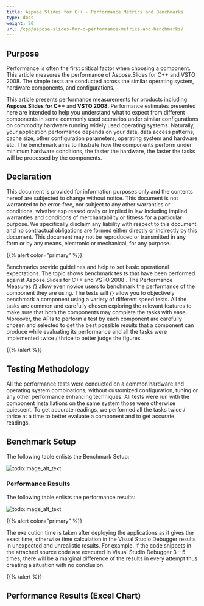 ```yaml
---
title: Aspose.Slides for C++ - Performance Metrics and Benchmarks
type: docs
weight: 20
url: /cpp/aspose-slides-for-c-performance-metrics-and-benchmarks/
---
```


## **Purpose**
Performance is often the first critical factor when choosing a component. This article measures the performance of Aspose.Slides for C++ and VSTO 2008. The simple tests are conducted across the similar operating system, hardware components, and configurations. 


This article presents performance measurements for products including **Aspose.Slides for C++** and **VSTO 2008**. Performance estimates presented here are intended to help you understand what to expect from different components in some commonly used scenarios under similar configurations on commodity hardware running widely used operating systems. Naturally, your application performance depends on your data, data access patterns, cache size, other configuration parameters, operating system and hardware etc. The benchmark aims to illustrate how the components perform under minimum hardware conditions, the faster the hardware, the faster the tasks will be processed by the components. 
## **Declaration**
This document is provided for information purposes only and the contents hereof are subjected to change without notice. This document is not warranted to be error-free, nor subject to any other warranties or conditions, whether exp ressed orally or implied in law including implied warranties and conditions of merchantability or fitness for a particular purpose. We specifically disclaim any liability with respect to this document and no contractual obligations are formed either directly or indirectly by this document. This document may not be reproduced or transmitted in any form or by any means, electronic or mechanical, for any purpose. 

{{% alert color="primary" %}} 

Benchmarks provide guidelines and help to set basic operational expectations. The topic shows benchmark tes ts that have been performed against Aspose.Slides for C++ and VSTO 2008 . The Performance Measures *{*} allow even novice users to benchmark the performance of the component they are using. The tests will *{*} allow you to objectively benchmark a component using a variety of different speed tests. All the tasks are common and carefully chosen exploring the relevant features to make sure that both the components may complete the tasks with ease. Moreover, the APIs to perform a test by each component are carefully chosen and selected to get the best possible results that a component can produce while evaluating its performance and all the tasks were implemented twice / thrice to better judge the figures. 

{{% /alert %}} 
## **Testing Methodology**
All the performance tests were conducted on a common hardware and operating system combinations, without customized configuration, tuning or any other performance enhancing techniques. All tests were run with the component insta llations on the same system those were otherwise quiescent. To get accurate readings, we performed all the tasks twice / thrice at a time to better evaluate a component and to get accurate readings. 
## **Benchmark Setup**
The following table enlists the Benchmark Setup: 

![todo:image_alt_text](/plugins/servlet/confluence/placeholder/unknown-attachment)
### **Performance Results**
The following table enlists the performance results: 

![todo:image_alt_text](/plugins/servlet/confluence/placeholder/unknown-attachment)

{{% alert color="primary" %}} 

The exe cution time is taken after deploying the applications as it gives the exact time, otherwise time calculation in the Visual Studio Debugger results in unexpected and unrealistic results. For example, if the code snippets in the attached source code are executed in Visual Studio Debugger 3 – 5 times, there will be a marginal difference of the results in every attempt thus creating a situation with no conclusion. 

{{% /alert %}} 
## **Performance Results (Excel Chart)**

